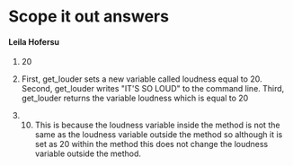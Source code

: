 # Scope it out answers
#### Leila Hofersu

1. 20

2. First, get_louder sets a new variable called loudness equal to 20. Second, get_louder writes "IT'S SO LOUD" to the command line. Third, get_louder returns the variable loudness which is equal to 20

3. 10. This is because the loudness variable inside the method is not the same as the loudness variable outside the method so although it is set as 20 within the method this does not change the loudness variable outside the method.